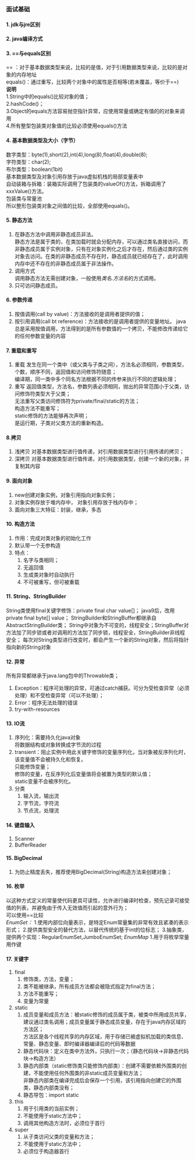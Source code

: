 ### 面试基础
#### 1. jdk与jre区别
#### 2. java编译方式
#### 3. ==与equals区别
== ：对于基本数据类型来说，比较的是值，对于引用数据类型来说，比较的是对象的内存地址<br/>equals()：通过重写，比较两个对象中的属性是否相等(若未覆盖，等价于==)<br/>**说明**<br/>1.String中的equals()比较对象的值；<br/>2.hashCode()；<br/>3.Object的equals方法容易抛空指针异常，应使用常量或确定有值的的对象来调用<br/>4.所有整型包装类对象值的比较必须使用equals()方法
#### 4. 基本数据类型及大小（字节）
数字类型：byte(1),short(2),int(4),long(8),float(4),double(8);<br/>字符类型：char(2);<br/>布尔类型：boolean(1bit)<br/>基本数据类型及对象引用存放于java虚拟机栈的局部变量表中<br/>自动装箱与拆箱：装箱实际调用了包装类的valueOf()方法，拆箱调用了xxxValue()方法。<br/>包装类与常量池<br/>所以整形包装类对象之间值的比较，全部使用equals()。
#### 5. 静态方法
1. 在静态方法中调用非静态成员非法。<br/>静态方法是属于类的，在类加载时就会分配内存，可以通过类名直接访问，而非静态成员属于实例对象，只有在对象实例化之后才存在，然后通过类的实例对象去访问。在类的非静态成员不存在时，静态成员就已经存在了，此时调用内存中还不存在的非静态成员属于非法操作。
2. 调用方式<br/>调用静态方法无需创建对象，一般使用*类名.方法名*的方式调用。
3. 只可访问静态成员。
#### 6. 参数传递
1. 按值调用(call by value)：方法接收的是调用者提供的值；
2. 按引用调用(call bt reference)：方法接收的是调用者提供的变量地址。
java总是采用按值调用，方法得到的是所有参数值的一个拷贝，不能修改传递给它的任何参数变量的内容
#### 7. 重载和重写
1. 重载
   发生在同一个类中（或父类与子类之间），方法名必须相同，参数类型，个数，顺序不同，返回值和访问修饰符随意；<br/>编译期，同一类中多个同名方法根据不同的传参来执行不同的逻辑处理；
2. 重写
   返回值类型，方法名，参数列表必须相同，抛出的异常范围小于父类，访问修饰符类型大于父类；<br/>无法重写父类访问修饰符为private/final/static的方法；<br/>构造方法不能重写；<br/>static修饰的方法能够再次声明；<br/>是运行期，子类对父类方法的重新构造。
#### 8.拷贝
1. 浅拷贝
   对基本数据类型进行值传递，对引用数据类型进行引用传递的拷贝；
2. 深拷贝
   对基本数据类型进行值传递，对引用数据类型，创建一个新的对象，并复制其内容
#### 9. 面向对象
1. new创建对象实例，对象引用指向对象实例；
2. 对象实例存放于堆内存中， 对象引用存放于栈内存中；
3. 面向对象三大特征：封装，继承，多态
#### 10. 构造方法
1. 作用：完成对类对象的初始化工作
2. 默认带一个无参构造
3. 特点：
   1. 名字与类相同；
   2. 无返回值
   3. 生成类对象时自动执行
   4. 不可被重写，但可被重载
#### 11. String、StringBuilder
String类使用final关键字修饰：private final char value[]；
java9后，改用private final byte[] value；
StringBuilder和StringBuffer都继承自AbstractStringBuilder类；
String中对象为不可变的，线程安全；StringBuffer对方法加了同步锁或者对调用的方法加了同步锁，线程安全，StringBuilder非线程安全；
每次对String类型进行改变时，都会产生一个新的String对象，然后将指针指向新的String对象
#### 12. 异常
所有异常都继承于java.lang包中的Throwable类；
1. Exception：程序可处理的异常，可通过catch捕获。可分为受检查异常（必须处理）和不受检查异常（可以不处理）；
2. Error：程序无法处理的错误
3. try-with-resources
#### 13. IO流
1. 序列化：需要持久化java对象<br/>将数据结构或对象转换成字节流的过程
2. transient：阻止实例中用此关键字修饰的变量序列化，当对象被反序列化时，该变量值不会被持久化和恢复。<br/>只能修饰变量；<br/>修饰的变量，在反序列化后变量值将会被置为类型的默认值；<br/>static变量不会被序列化。
3. 分类
   1. 输入流，输出流
   2. 字节流，字符流
   3. 节点流，处理流
#### 14. 键盘输入
1. Scanner
2. BufferReader
#### 15. BigDecimal
1. 为防止精度丢失，推荐使用BigDecimal(String)构造方法来创建对象；
#### 16. 枚举
以这种方式定义的常量使代码更具可读性，允许进行编译时检查，预先记录可接受值的列表，并避免由于传入无效值而引起的意外行为；<br/>
可以使用==比较<br/>
*EnumSet：*
1.使用内部位向量表示，是特定Enum常量集的非常有效且紧凑的表示形式；
2.提供类型安全的替代方法，以替代传统的基于int的位标志；
3.抽象类，提供两个实现：RegularEnumSet,JumboEnumSet;
*EnumMap*
1.用于将枚举常量用作键
#### 17. 关键字
1. final
   1. 修饰类，方法，变量；
   2. 类不能被继承，所有成员方法都会被隐式指定为final方法；
   3. 方法不能重写；
   4. 变量为常量
2. static
   1. 成员变量和成员方法：被static修饰的成员属于类，被类中所用成员共享，建议通过类名调用；成员变量属于静态成员变量，存在于java内存区域的方法区；<br/>方法区是各个线程共享的内存区域，用于存储已被虚拟机加载的类信息、常量、静态变量、即时编译器编译后的代码等数据
   2. 静态代码块：定义在类中方法外，只执行一次；（静态代码块->非静态代码块->构造方法）
   3. 静态内部类（static修饰类只能修饰内部类）：创建不需要依赖外围类的创建，不能使用任何外围类的非static成员变量和方法；<br/>非静态内部类在编译完成后会保存一个引用，该引用指向创建它的外围类，静态内部类没有；
   4. 静态导包：import static
3. this
   1. 用于引用类的当前实例；
   2. 不能使用于static方法中；
   3. 调用其他构造方法时，必须位于首行
4. super
   1. 从子类访问父类的变量和方法；
   2. 不能使用于static方法中；
   3. 必须位于构造器首行